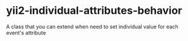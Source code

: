 # yii2-individual-attributes-behavior
A class that you can extend when need to set individual value for each event's attribute
